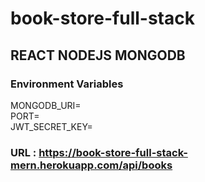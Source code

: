 # book-store-full-stack

## REACT NODEJS MONGODB

### Environment Variables

MONGODB_URI=  
PORT=  
JWT_SECRET_KEY=

### URL : https://book-store-full-stack-mern.herokuapp.com/api/books
